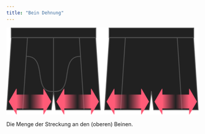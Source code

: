 ```yaml
---
title: "Bein Dehnung"
---
```


![Die Beine Strecken Option auf Bruce](./legstretch.svg)

Die Menge der Streckung an den (oberen) Beinen.





